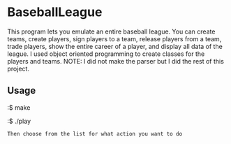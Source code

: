 # BaseballLeague

This program lets you emulate an entire baseball league. You can create teams, create players, sign players to a team, release players from a team, trade players, show the entire career of a player, and display all data of the league. I used object oriented programming to create classes for the players and teams. NOTE: I did not make the parser but I did the rest of this project.

## Usage

:$ make

:$ ./play

    Then choose from the list for what action you want to do

